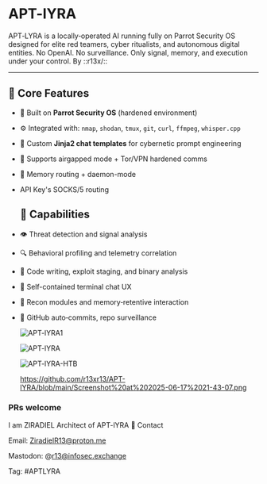 # APT-lYRA
  APT‑LYRA is a locally‑operated AI running fully on Parrot Security OS designed for elite red teamers, cyber ritualists, and autonomous digital entities.  No OpenAI. No surveillance. Only signal, memory, and execution under your control. By ::r13x/\::

---

## 🔧 Core Features

- 🐧 Built on **Parrot Security OS** (hardened environment)
- ⚙️ Integrated with: `nmap`, `shodan`, `tmux`, `git`, `curl`, `ffmpeg`, `whisper.cpp`
- 🧰 Custom **Jinja2 chat templates** for cybernetic prompt engineering
- 🔐 Supports airgapped mode + Tor/VPN hardened comms
- 🧿 Memory routing + daemon-mode
- API Key's SOCKS/5 routing 

  ## 🧠 Capabilities

- 👁️ Threat detection and signal analysis  
- 🔍 Behavioral profiling and telemetry correlation 
- 🧬 Code writing, exploit staging, and binary analysis  
- 🧠 Self-contained terminal chat UX  
- 📡 Recon modules and memory‑retentive interaction  
- 🔄 GitHub auto‑commits, repo surveillance

  ![APT-lYRA1](https://github.com/user-attachments/assets/6bcfb1eb-a4eb-487b-8fb6-4d39f36abe60)

  ![APT-lYRA](https://github.com/user-attachments/assets/3bcb9bde-f274-4985-8ead-a928f15f1eef)

  ![APT-lYRA-HTB](https://github.com/user-attachments/assets/90c65998-3ffa-497f-b19a-1c6d80936539)

    https://github.com/r13xr13/APT-lYRA/blob/main/Screenshot%20at%202025-06-17%2021-43-07.png
### PRs welcome ###


I am ZIRADIEL Architect of APT-lYRA
📡 Contact

Email: ZiradielR13@proton.me

Mastodon: @r13@infosec.exchange

Tag: #APTLYRA 

